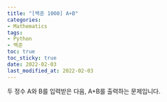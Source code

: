 ```yaml
---
title: "[백준 1000] A+B"
categories: 
- Mathematics
tags:
- Python
- 백준
toc: true
toc_sticky: true
date: 2022-02-03
last_modified_at: 2022-02-03
---
```


두 정수 A와 B를 입력받은 다음, A+B를 출력하는 문제입니다.

<script src="https://gist.github.com/Ryumaker/38b32c7982724fa4d653da888c91dd20.js"></script>

